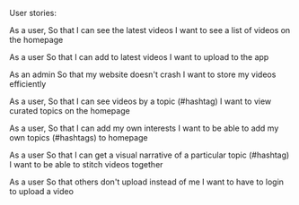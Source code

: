 User stories:

As a user,
So that I can see the latest videos
I want to see a list of videos on the homepage

As a user
So that I can add to latest videos
I want to upload to the app

As an admin
So that my website doesn't crash
I want to store my videos efficiently

As a user,
So that I can see videos by a topic (#hashtag)
I want to view curated topics on the homepage

As a user,
So that I can add my own interests
I want to be able to add my own topics (#hashtags) to homepage

As a user
So that I can get a visual narrative of a particular topic (#hashtag)
I want to be able to stitch videos together

As a user
So that others don't upload instead of me
I want to have to login to upload a video